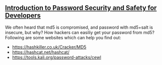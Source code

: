 ## [Introduction to Password Security and Safety for Developers](https://www.siliconvalley-codecamp.com/presenter/2019/thomas-zhang-47391)

We often heard that md5 is compromised, and password with md5+salt is insecure, but why?
How hackers can easiliy get your password from md5? Following are some websites which can
help you find out:

* https://hashkiller.co.uk/Cracker/MD5 
* https://hashcat.net/hashcat/
* https://tools.kali.org/password-attacks/cewl 

